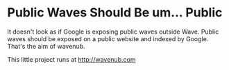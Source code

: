 Public Waves Should Be um… Public 
=================================

It doesn't look as if Google is exposing public waves outside Wave. Public waves should be exposed on a public website and indexed by Google. That's the aim of wavenub.

This little project runs at http://wavenub.com